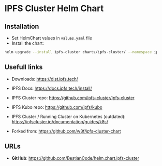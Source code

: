 # IPFS Cluster Helm Chart

## Installation

- Set HelmChart values in `values.yaml` file
- Install the chart:

```bash
helm upgrade --install ipfs-cluster charts/ipfs-cluster/ --namespace ipfs-cluster --create-namespace --values <./values.yaml>
```

## Usefull links

- Downloads: https://dist.ipfs.tech/
- IPFS Docs: https://docs.ipfs.tech/install/

- IPFS Cluster repo: https://github.com/ipfs-cluster/ipfs-cluster
- IPFS Kubo repo: https://github.com/ipfs/kubo

- IPFS Cluster / Running Cluster on Kubernetes (outdated): https://ipfscluster.io/documentation/guides/k8s/

- Forked from: https://github.com/w3f/ipfs-cluster-chart

## URLs

- **GitHub**: https://github.com/BestianCode/helm.chart.ipfs-cluster
